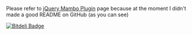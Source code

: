 Please refer to [jQuery Mambo Plugin](http://valeriobarrila.com/mambo.html "jQuery Mambo Plugin") page because at the moment I didn't made a good README on GitHub (as you can see)

[![Bitdeli Badge](https://d2weczhvl823v0.cloudfront.net/NinjaTux/mambo-jquery-plugin/trend.png)](https://bitdeli.com/free "Bitdeli Badge")

